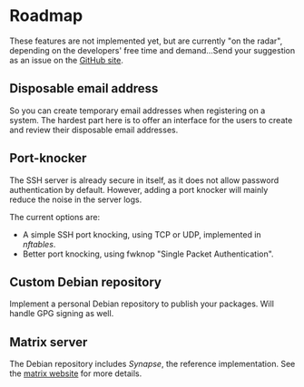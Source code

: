# Roadmap

These features are not implemented yet, but are currently "on the radar", depending on the developers' free time and
demand...Send your suggestion as an issue on the [GitHub site](https://github.com/progmaticltd/homebox/issues).


## Disposable email address

So you can create temporary email addresses when registering on a system. The hardest part here is to offer an interface
for the users to create and review their disposable email addresses.


## Port-knocker

The SSH server is already secure in itself, as it does not allow password authentication by default. However, adding a
port knocker will mainly reduce the noise in the server logs.

The current options are:

- A simple SSH port knocking, using TCP or UDP, implemented in _nftables_.
- Better port knocking, using fwknop "Single Packet Authentication".


## Custom Debian repository

Implement a personal Debian repository to publish your packages. Will handle GPG signing as well.


## Matrix server

The Debian repository includes _Synapse_, the reference implementation. See the [matrix website](https://matrix.org/)
for more details.
